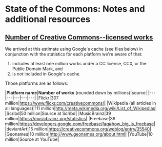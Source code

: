 State of the Commons: Notes and additional resources
============================

[Number of Creative Commons--licensed works](http://stateof.creativecommons.org/#numberofworks)
----------------------------

We arrived at this estimate using Google's cache (see files below) in conjunction with the statistics for each platform we're aware of that:

1. includes at least one million works under a CC license, CC0, or the Public Domain Mark, and
2. is *not* included in Google's cache.

Those platforms are as follows:

|**Platform name**|**Number of works** (rounded down by millions)|source|
|---|---|---|---|---|
|Flickr|307 million|https://www.flickr.com/creativecommons/|
|Wikipedia (all articles in all languages)|111 million|http://meta.wikimedia.org/wiki/List_of_Wikipedias|
|Scribd|50 million|Source at Scribd|
|MusicBrainz|39 million|https://musicbrainz.org/statistics|
|Freebase|39 million|https://developers.google.com/freebase/faq#how_big_is_freebase|
|deviantArt|15 million|https://creativecommons.org/weblog/entry/35540|
|Geonames|10 million|http://www.geonames.org/about.html|
|YouTube|10 million|Source at YouTube|

